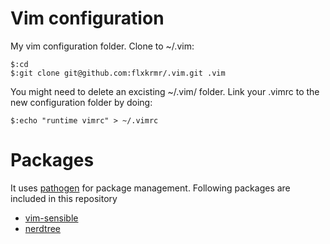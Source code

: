 # Vim configuration
My vim configuration folder. Clone to ~/.vim:
```
$:cd
$:git clone git@github.com:flxkrmr/.vim.git .vim
```
You might need to delete an excisting ~/.vim/ folder. Link your .vimrc to the new configuration folder by doing:
```
$:echo "runtime vimrc" > ~/.vimrc
```

# Packages
It uses [pathogen](https://github.com/tpope/vim-pathogen) for package management. Following packages are included in this repository
- [vim-sensible](https://github.com/tpope/vim-sensible)
- [nerdtree](https://github.com/scrooloose/nerdtree)
